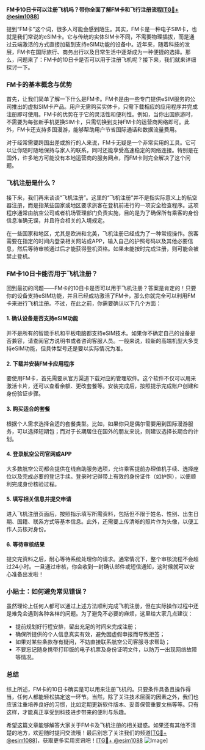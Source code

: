 **FM卡10日卡可以注册飞机吗？带你全面了解FM卡和飞行注册流程[[TG💪+ @esim1088](https://t.me/s/esim1088)]**

提到“FM卡”这个词，很多人可能会感到陌生。其实，FM卡是一种电子SIM卡，也就是我们常说的eSIM卡。它与传统的实体SIM卡不同，不需要物理插拔，而是通过云端激活的方式直接加载到支持eSIM功能的设备中。近年来，随着科技的发展，FM卡在国际旅行、商务出行以及日常生活中逐渐成为一种便捷的选择。那么，问题来了：FM卡的10日卡是否可以用于注册飞机呢？接下来，我们就来详细探讨一下。

### FM卡的基本概念与优势

首先，让我们简单了解一下什么是FM卡。FM卡是由一些专门提供eSIM服务的公司推出的虚拟SIM卡产品。用户无需购买实体卡，只需下载相应的应用程序并完成注册即可使用。FM卡的优势在于它的灵活性和便利性。例如，当你出国旅游时，不需要为每张新手机更换SIM卡，只需切换到支持FM卡的运营商网络即可。此外，FM卡还支持多国漫游，能够帮助用户节省国际通话和数据流量费用。

对于经常需要跨国出差或旅行的人来说，FM卡无疑是一个非常实用的工具。它可以让你随时随地保持与家人的联系，同时还能享受高速稳定的网络连接。特别是在国外，许多地方可能没有本地运营商的服务网点，而FM卡则完全解决了这个问题。

### 飞机注册是什么？

接下来，我们再来谈谈“飞机注册”。这里的“飞机注册”并不是指实际意义上的航空器注册，而是指某些国家或地区要求旅客在登机前进行的一项安全检查程序。这项程序通常由航空公司或者机场管理部门负责实施，目的是为了确保所有乘客的身份信息准确无误，并且符合相关的入境规定。

在一些国家和地区，尤其是欧洲和北美，飞机注册已经成为了一种常规操作。旅客需要在指定的时间内登录相关网站或APP，输入自己的护照号码以及其他必要信息，然后等待审核通过后才能获得登机资格。如果未能按时完成注册，则可能会被禁止登机。

### FM卡10日卡能否用于飞机注册？

回到最初的问题——FM卡的10日卡是否可以用于飞机注册？答案是肯定的！只要你的设备支持eSIM功能，并且已经成功激活了FM卡，那么你就完全可以利用FM卡来进行飞机注册。不过，在此之前，你需要确认以下几个方面：

#### 1. 确认设备是否支持eSIM功能
并不是所有的智能手机和平板电脑都支持eSIM技术。如果你不确定自己的设备是否兼容，请查阅官方说明书或者咨询客服人员。一般来说，较新的高端机型大多支持eSIM功能，但具体型号还是要以实际情况为准。

#### 2. 下载并安装FM卡应用程序
要使用FM卡，首先需要从官方渠道下载对应的管理软件。这个软件不仅可以用来激活卡片，还可以查看余额、更改套餐等。安装完成后，按照提示完成账户创建和身份验证步骤。

#### 3. 购买适合的套餐
根据个人需求选择合适的套餐类型。比如，如果你只是偶尔需要用到国际漫游服务，可以选择短期包；而对于长期居住在国外的朋友来说，则建议选择长期合约计划。

#### 4. 登录航空公司官网或APP
大多数航空公司都会提供在线自助服务选项，允许乘客提前办理值机手续、选择座位以及完成必要的登记手续。登录时记得带上有效的身份证件（如护照），以便顺利完成身份核验过程。

#### 5. 填写相关信息并提交申请
进入飞机注册页面后，按照指示填写所需资料，包括但不限于姓名、性别、出生日期、国籍、联系方式等基本信息。此外，还需要上传清晰的照片作为头像，以便工作人员核对身份。

#### 6. 等待审核结果
提交完资料之后，耐心等待系统处理你的请求。通常情况下，整个审核流程不会超过24小时。一旦通过审核，你会收到一封确认邮件或短信通知，这时候就可以安心准备出发啦！

### 小贴士：如何避免常见错误？

虽然理论上任何人都可以通过上述方法顺利完成飞机注册，但在实际操作过程中还是难免会遇到各种各样的问题。为了避免不必要的麻烦，这里给大家几点建议：

- 提前规划好行程安排，留出充足的时间来完成注册；
- 确保所提供的个人信息真实有效，避免因虚假申报而导致拒签；
- 如果对某些条款存有疑问，不妨直接联系航空公司客服寻求帮助；
- 不要忘记随身携带打印版的电子机票及身份证明文件，以防万一出现网络故障等情况。

### 总结

综上所述，FM卡的10日卡确实是可以用来注册飞机的。只要条件具备且操作得当，任何人都能轻松搞定这一环节。当然，除了关注技术层面的因素之外，我们也应该注重培养良好的习惯，比如定期更新软件版本、妥善保管重要文档等等。只有这样，才能真正享受到科技进步带来的便利与乐趣。

希望这篇文章能够解答大家关于FM卡及飞机注册的相关疑惑。如果还有其他不清楚的地方，欢迎随时提问交流哦！最后别忘了关注我们的频道[[TG💪+ @esim1088](https://t.me/s/esim1088)]，获取更多实用资讯吧！[[TG💪+ @esim1088](https://t.me/s/esim1088) ![Image](https://i.postimg.cc/4NQfJmqS/Snipaste-2025-05-13-00-14-12.png)]